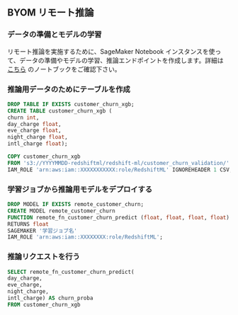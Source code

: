 ## BYOM リモート推論
### データの準備とモデルの学習
リモート推論を実施するために、SageMaker Notebook インスタンスを使って、データの準備やモデルの学習、推論エンドポイントを作成します。詳細は [こちら](https://github.com/tkazusa/Redshift-ML-practice/blob/main/binaly_classification_xgboost_byom/redshift_ml_byom_customer_churn.ipynb) のノートブックをご確認下さい。


### 推論用データのためにテーブルを作成
```SQL
DROP TABLE IF EXISTS customer_churn_xgb;
CREATE TABLE customer_churn_xgb (
churn int,
day_charge float,
eve_charge float,
night_charge float,
intl_charge float);

COPY customer_churn_xgb
FROM 's3://YYYYMMDD-redshiftml/redshift-ml/customer_churn_validation/'
IAM_ROLE 'arn:aws:iam::XXXXXXXXXXX:role/RedshiftML' IGNOREHEADER 1 CSV;
```


### 学習ジョブから推論用モデルをデプロイする
```SQL
DROP MODEL IF EXISTS remote_customer_churn;
CREATE MODEL remote_customer_churn
FUNCTION remote_fn_customer_churn_predict (float, float, float, float)
RETURNS float
SAGEMAKER '学習ジョブ名'
IAM_ROLE 'arn:aws:iam::XXXXXXXX:role/RedshiftML';
```


### 推論リクエストを行う
```SQL
SELECT remote_fn_customer_churn_predict(
day_charge, 
eve_charge,
night_charge,
intl_charge) AS churn_proba 
FROM customer_churn_xgb 
```
